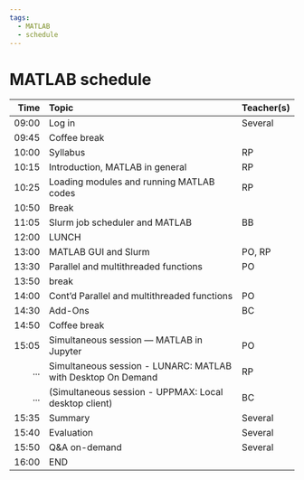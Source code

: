 ```yaml
---
tags:
  - MATLAB
  - schedule
---
```


# MATLAB schedule

| Time  | Topic                                                        | Teacher(s) |
| -----:|:------------------------------------------------------------ |:---------- |
| 09:00 | Log in                                                       | Several    |
| 09:45 | Coffee break                                                 |            |
| 10:00 | Syllabus                                                     | RP         |
| 10:15 | Introduction, MATLAB in general                              | RP         |
| 10:25 | Loading modules and running MATLAB codes                     | RP         |
| 10:50 | Break                                                        |            |
| 11:05 | Slurm job scheduler and MATLAB                               | BB         |
| 12:00 | LUNCH                                                        |            |
| 13:00 | MATLAB GUI and Slurm                                         | PO, RP     |
| 13:30 | Parallel and multithreaded functions                         | PO         |
| 13:50 | break                                                        |            |
| 14:00 | Cont’d Parallel and multithreaded functions                  | PO         |
| 14:30 | Add-Ons                                                      | BC         |
| 14:50 | Coffee break                                                 |            |
| 15:05 | Simultaneous session — MATLAB in Jupyter                     | PO         |
|   ... | Simultaneous session - LUNARC: MATLAB with Desktop On Demand | RP         |
|   ... | (Simultaneous session - UPPMAX: Local desktop client)        | BC         |
| 15:35 | Summary                                                      | Several    |
| 15:40 | Evaluation                                                   | Several    |
| 15:50 | Q&A on-demand                                                | Several    |
| 16:00 | END                                                          |            |
